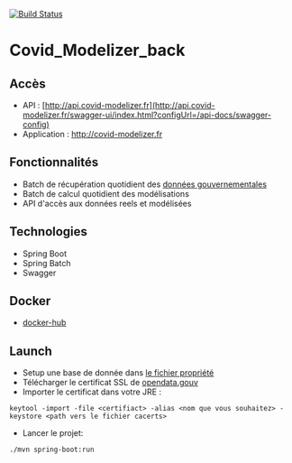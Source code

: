 [![Build Status](https://travis-ci.com/CovidModelizer/Back.svg?branch=main)](https://travis-ci.com/CovidModelizer/Back)
# Covid_Modelizer_back

## Accès
* API : [http://api.covid-modelizer.fr](http://api.covid-modelizer.fr/swagger-ui/index.html?configUrl=/api-docs/swagger-config)
* Application : http://covid-modelizer.fr

## Fonctionnalités
* Batch de récupération quotidient des [données gouvernementales](https://www.data.gouv.fr/fr/datasets/r/d2671c6c-c0eb-4e12-b69a-8e8f87fc224c)
* Batch de calcul quotidient des modélisations
* API d'accès aux données reels et modélisées

## Technologies
* Spring Boot
* Spring Batch
* Swagger

## Docker
* [docker-hub](https://hub.docker.com/r/covidmodelizer/back)

## Launch
* Setup une base de donnée dans [le fichier propriété](covid-modelizer-app/src/main/resources/application.properties)
* Télécharger le certificat SSL de [opendata.gouv](https://www.data.gouv.fr/fr/)
* Importer le certificat dans votre JRE : 
```
keytool -import -file <certifiact> -alias <nom que vous souhaitez> -keystore <path vers le fichier cacerts>
```
* Lancer le projet:
```
./mvn spring-boot:run
```
